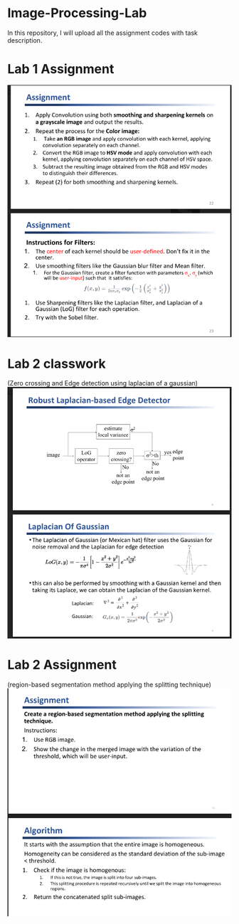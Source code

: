 # Image-Processing-Lab
In this repository, I will upload all the assignment codes with task description.

# Lab 1 Assignment
![Lab 1 assignment](https://github.com/eleusKUET/Image-Processing-Lab/blob/main/Screenshot%202024-03-10%20234545.png)

# Lab 2 classwork 
(Zero crossing and Edge detection using laplacian of a gaussian)
![Lab 2 classwork](https://github.com/eleusKUET/Image-Processing-Lab/blob/main/Screenshot%202024-03-10%20235616.png)

# Lab 2 Assignment
(region-based segmentation method applying the splitting technique)
![Lab 2 assignment](https://github.com/eleusKUET/Image-Processing-Lab/blob/main/Screenshot%202024-03-11%20000029.png)
